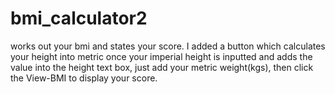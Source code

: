 # bmi_calculator2
works out your bmi and states your score.
I added a button which calculates your height into metric once your imperial height is inputted and adds the value into the height text box,
just add your metric weight(kgs), then click the View-BMI to display your score.

